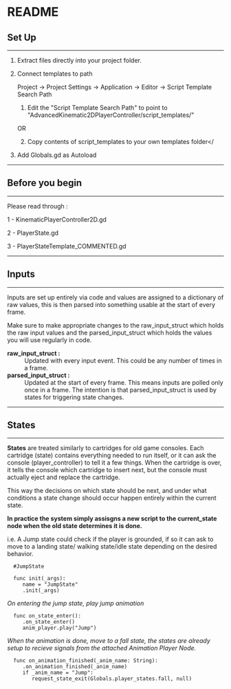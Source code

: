 # README
 
## Set Up
----
1. Extract files directly into your project folder.

2. Connect templates to path

      Project -> Project Settings -> Application -> Editor -> Script Template Search Path  
 
    1. Edit the "Script Template Search Path" to point to "AdvancedKinematic2DPlayerController/script_templates/"
    
    OR

    2. Copy contents of script_templates to your own templates folder</

3. Add Globals.gd as Autoload

 
--- 
## Before you begin
---
 
Please read through :
 
   1 - KinematicPlayerController2D.gd
 
   2 - PlayerState.gd
 
   3 - PlayerStateTemplate_COMMENTED.gd
 

---
## Inputs  
---

 
Inputs are set up entirely via code and values are assigned to a dictionary of raw values, this is then parsed into something usable at the start of every frame.
 
Make sure to make appropriate changes to the raw_input_struct which holds the raw input values and the parsed_input_struct which holds the values you will use regularly in code.

<dl>
<dt><strong>raw_input_struct : </strong></dt>
<dd> Updated with every input event. This could be any number of times in a frame. </dd>
 

<dt><strong>parsed_input_struct : </dt></strong>
<dd>Updated at the start of every frame. This means inputs are polled only once in a frame. The intention is that parsed_input_struct is used by states for triggering state changes.</dd>
 </dl>

---
## States
---
**States** are treated similarly to cartridges for old game consoles. Each cartridge (state) contains everything needed to run itself, or it can ask the console (player_controller) to tell it a few things. When the cartridge is over, it tells the console which cartridge to insert next, but the console must actually eject and replace the cartridge.
 
This way the decisions on which state should be next, and under what conditions a state change should occur happen entirely within the current state.

**In practice the system simply assisgns a new script to the current_state node when the old state determines it is done.**


i.e.  A Jump state could check if the player is grounded, if so it can ask to move to a landing state/ walking state/idle state depending on the desired behavior.
 
      #JumpState

      func init(_args):
         name = "JumpState"
         .init(_args)

*On entering the jump state, play jump animation*

      func on_state_enter():
         .on_state_enter()
         anim_player.play("Jump") 

*When the animation is done, move to a fall state, the states are already setup to recieve signals from the attached Animation Player Node.*

      func on_animation_finished(_anim_name: String):
         .on_animation_finished(_anim_name)
         if _anim_name = "Jump":
            request_state_exit(Globals.player_states.fall, null)
